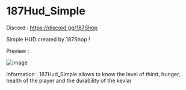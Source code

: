 # 187Hud_Simple
Discord : https://discord.gg/187Shop

Simple HUD created by 187Shop !

Preview : 

![image](https://github.com/Lucka-Vltr/187Hud_Simple/assets/114506370/5039c5df-2612-4c91-8c0f-b75c02405036)

Information :  187Hud_Simple allows to know the level of thirst, hunger, health of the player and the durability of the kevlar
